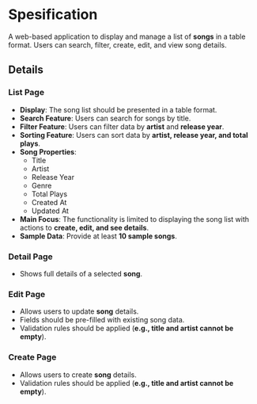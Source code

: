 # **Spesification**  
A web-based application to display and manage a list of **songs** in a table format. Users can search, filter, create, edit, and view song details.  

## **Details**  

### **List Page**  
- **Display**: The song list should be presented in a table format.  
- **Search Feature**: Users can search for songs by title.  
- **Filter Feature**: Users can filter data by **artist** and **release year**.  
- **Sorting Feature**: Users can sort data by **artist, release year, and total plays**.  
- **Song Properties**:  
  - Title  
  - Artist  
  - Release Year  
  - Genre  
  - Total Plays  
  - Created At  
  - Updated At  
- **Main Focus**: The functionality is limited to displaying the song list with actions to **create, edit, and see details**.  
- **Sample Data**: Provide at least **10 sample songs**.  

### **Detail Page**  
- Shows full details of a selected **song**.  

### **Edit Page**  
- Allows users to update **song** details.  
- Fields should be pre-filled with existing song data.  
- Validation rules should be applied (**e.g., title and artist cannot be empty**).  

### **Create Page**  
- Allows users to create **song** details.  
- Validation rules should be applied (**e.g., title and artist cannot be empty**).  
